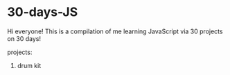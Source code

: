 # 30-days-JS

Hi everyone! This is a compilation of me learning JavaScript via 30 projects on 30 days! 

projects: 
  1. drum kit
  
